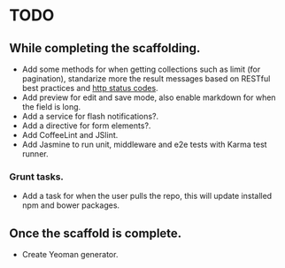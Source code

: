 # TODO

## While completing the scaffolding.
- Add some methods for when getting collections such as limit (for pagination), standarize more the result messages based on RESTful best practices and [http status codes](http://www.restapitutorial.com/httpstatuscodes.html).
- Add preview for edit and save mode, also enable markdown for when the field is long.
- Add a service for flash notifications?.
- Add a directive for form elements?.
- Add CoffeeLint and JSlint.
- Add Jasmine to run unit, middleware and e2e tests with Karma test runner.

### Grunt tasks.
- Add a task for when the user pulls the repo, this will update installed npm and bower packages.

## Once the scaffold is complete.
- Create Yeoman generator.